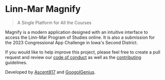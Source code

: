 # Linn-Mar Magnify

> A Single Platform for All the Courses

Magnify is a modern application designed with an intuitive interface to access the Linn-Mar Program of Studies online. It is also a submission for the 2023 Congressional App Challenge in Iowa's Second District.

If you would like to help improve this project, please feel free to create a pull request and review our [code of conduct](./CODE_OF_CONDUCT.md) as well as the [contributing](./CONTRIBUTING.md) guidelines.

Developed by [Ascent817](https://github.com/Ascent817) and [GoogolGenius](https://github.com/GoogolGenius).
